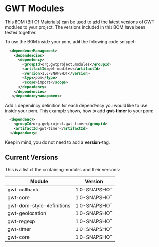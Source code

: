 # GWT Modules
This BOM (Bill Of Materials) can be used to add the latest versions of GWT modules to your project. The versions included in this BOM have been tested together.   

To use the BOM inside your pom, add the following code snippet:
```xml
  <dependencyManagement>
    <dependencies>
      <dependency>
        <groupId>org.gwtproject.modules</groupId>
        <artifactId>gwt-modules</artifactId>
        <version>1.0-SNAPSHOT</version>
        <type>pom</type>
        <scope>import</scope>
      </dependency>
    </dependencies>
   </dependencyManagement>
```
Add a dependncy definition for each dependency you would like to use inside your pom.
This example shows, how to add **gwt-timer** to your pom:
```xml
  <dependency>
    <groupId>org.gwtproject.gwt-timer</groupid>
    <artifactId>gwt-timer</artifactId>
  </dependency>
```
Keep in mind, you do not need to add a **version**-tag.

## Current Versions

This is a list of the containing modules and their versions:

| Module                            | Version               |
|-----------------------------------|:---------------------:|
| gwt-callback                      |  1.0-SNAPSHOT         |
| gwt-core                          |  1.0-SNAPSHOT         |
| gwt-dom-style-definitions         |  1.0-SNAPSHOT         |
| gwt-geolocation                   |  1.0-SNAPSHOT         |
| gwt-regexp                        |  1.0-SNAPSHOT         |
| gwt-timer                         |  1.0-SNAPSHOT         |
| gwt-core                          |  1.0-SNAPSHOT         |
